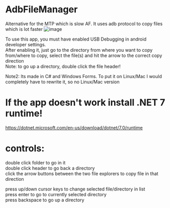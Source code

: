 # AdbFileManager
Alternative for the MTP which is slow AF. It uses adb protocol to copy files which is lot faster
![image](https://github.com/T0biasCZe/AdbFileManager/assets/44525446/2a8f39f7-c377-4c90-b094-fb9e4d3808b1)

To use this app, you must have enabled USB Debugging in android developer settings.     
After enabling it, just go to the directory from where you want to copy from/where to copy, select the file(s) and hit the arrow to the correct copy direction       
Note: to go up a directory, double click the file header!

Note2: Its made in C# and Windows Forms. To put it on Linux/Mac I would completely have to rewrite it, so no Linux/Mac version

# If the app doesn't work install .NET 7 runtime!
 https://dotnet.microsoft.com/en-us/download/dotnet/7.0/runtime

# controls:    
 double click folder to go in it    
 double click header to go back a directory    
 click the arrow buttons between the two file explorers to copy file in that direction    
 
 press up/down cursor keys to change selected file/directory in list    
 press enter to go to currently selected directory    
 press backspace to go up a directory

